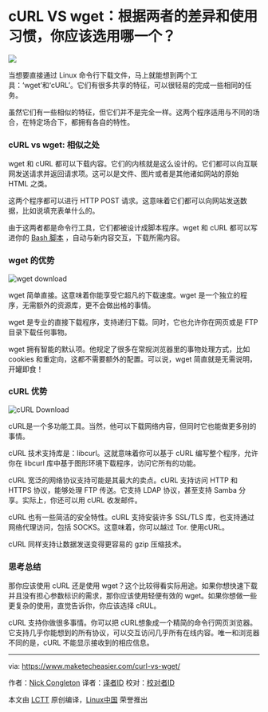 cURL VS wget：根据两者的差异和使用习惯，你应该选用哪一个？
======
![](https://www.maketecheasier.com/assets/uploads/2017/12/wgc-feat.jpg)

当想要直接通过 Linux 命令行下载文件，马上就能想到两个工具：‘wget’和‘cURL’。它们有很多共享的特征，可以很轻易的完成一些相同的任务。

虽然它们有一些相似的特征，但它们并不是完全一样。这两个程序适用与不同的场合，在特定场合下，都拥有各自的特性。

### cURL vs wget: 相似之处

wget 和 cURL 都可以下载内容。它们的内核就是这么设计的。它们都可以向互联网发送请求并返回请求项。这可以是文件、图片或者是其他诸如网站的原始 HTML 之类。

这两个程序都可以进行 HTTP POST 请求。这意味着它们都可以向网站发送数据，比如说填充表单什么的。

由于这两者都是命令行工具，它们都被设计成脚本程序。wget 和 cURL 都可以写进你的 [Bash 脚本][1] ，自动与新内容交互，下载所需内容。

### wget 的优势

![wget download][2]

wget 简单直接。这意味着你能享受它超凡的下载速度。wget 是一个独立的程序，无需额外的资源库，更不会做出格的事情。

wget 是专业的直接下载程序，支持递归下载。同时，它也允许你在网页或是 FTP 目录下载任何事物。

wget 拥有智能的默认项。他规定了很多在常规浏览器里的事物处理方式，比如 cookies 和重定向，这都不需要额外的配置。可以说，wget 简直就是无需说明，开罐即食！

### cURL 优势

![cURL Download][3]

cURL是一个多功能工具。当然，他可以下载网络内容，但同时它也能做更多别的事情。

cURL 技术支持库是：libcurl。这就意味着你可以基于 cURL 编写整个程序，允许你在 libcurl 库中基于图形环境下载程序，访问它所有的功能。

cURL 宽泛的网络协议支持可能是其最大的卖点。cURL 支持访问 HTTP 和 HTTPS 协议，能够处理 FTP 传送。它支持 LDAP 协议，甚至支持 Samba 分享。实际上，你还可以用 cURL 收发邮件。 

cURL 也有一些简洁的安全特性。cURL 支持安装许多 SSL/TLS 库，也支持通过网络代理访问，包括 SOCKS。这意味着，你可以越过 Tor. 使用cURL。

cURL 同样支持让数据发送变得更容易的 gzip 压缩技术。

### 思考总结

那你应该使用 cURL 还是使用 wget？这个比较得看实际用途。如果你想快速下载并且没有担心参数标识的需求，那你应该使用轻便有效的 wget。如果你想做一些更复杂的使用，直觉告诉你，你应该选择 cRUL。

cURL 支持你做很多事情。你可以把 cURL想象成一个精简的命令行网页浏览器。它支持几乎你能想到的所有协议，可以交互访问几乎所有在线内容。唯一和浏览器不同的是，cURL 不能显示接收到的相应信息。

--------------------------------------------------------------------------------

via: https://www.maketecheasier.com/curl-vs-wget/

作者：[Nick Congleton][a]
译者：[译者ID](https://github.com/CYLeft)
校对：[校对者ID](https://github.com/校对者ID)

本文由 [LCTT](https://github.com/LCTT/TranslateProject) 原创编译，[Linux中国](https://linux.cn/) 荣誉推出

[a]:https://www.maketecheasier.com/author/nickcongleton/
[1]:https://www.maketecheasier.com/beginners-guide-scripting-linux/
[2]:https://www.maketecheasier.com/assets/uploads/2017/12/wgc-wget.jpg (wget download)
[3]:https://www.maketecheasier.com/assets/uploads/2017/12/wgc-curl.jpg (cURL Download)
